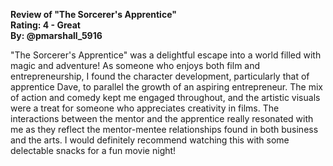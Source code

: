 **Review of "The Sorcerer's Apprentice"**  
**Rating: 4 - Great**  
**By: @pmarshall_5916**

"The Sorcerer's Apprentice" was a delightful escape into a world filled with magic and adventure! As someone who enjoys both film and entrepreneurship, I found the character development, particularly that of apprentice Dave, to parallel the growth of an aspiring entrepreneur. The mix of action and comedy kept me engaged throughout, and the artistic visuals were a treat for someone who appreciates creativity in films. The interactions between the mentor and the apprentice really resonated with me as they reflect the mentor-mentee relationships found in both business and the arts. I would definitely recommend watching this with some delectable snacks for a fun movie night!